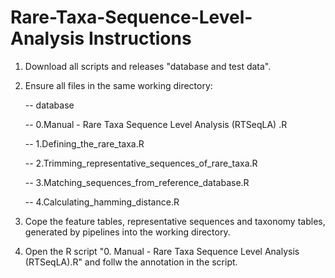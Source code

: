 # Rare-Taxa-Sequence-Level-Analysis Instructions

1. Download all scripts and releases "database and test data".

2. Ensure all files in the same working directory:

   -- database
   
   -- 0.Manual - Rare Taxa Sequence Level Analysis (RTSeqLA) .R
   
   -- 1.Defining_the_rare_taxa.R
   
   -- 2.Trimming_representative_sequences_of_rare_taxa.R
   
   -- 3.Matching_sequences_from_reference_database.R
   
   -- 4.Calculating_hamming_distance.R

3. Cope the feature tables, representative sequences and taxonomy tables, generated by pipelines into the working directory.

4. Open the R script "0. Manual - Rare Taxa Sequence Level Analysis (RTSeqLA).R" and follw the annotation in the script.
